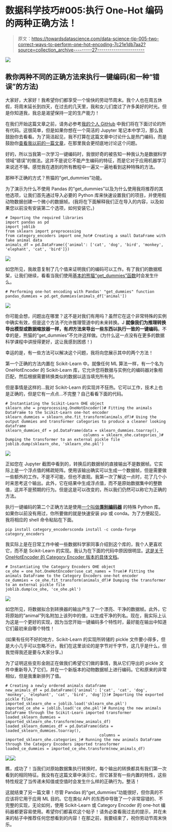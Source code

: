 # 数据科学技巧#005:执行 One-Hot 编码的两种正确方法！

> 原文：<https://towardsdatascience.com/data-science-tip-005-two-correct-ways-to-perform-one-hot-encoding-7c21e1db7aa2?source=collection_archive---------27----------------------->

![](img/60d9deb55323435d0de12a9b0e20b207.png)

## 教你两种不同的正确方法来执行一键编码(和一种“错误”的方法)

大家好，大家好！我希望你们都享受一个愉快的劳动节周末。我个人也在周五休假，将周末延长到四天，在过去的几天里，我和女儿们度过了许多美好的时光。但是你知道我，我总是渴望保持一定的生产能力！

在我们开始这篇文章之前，请务必参考[我的个人 GitHub](https://github.com/dkhundley/ds-quick-tips/tree/master/005_two_ways_to_ohe) 中我们将在下面讨论的所有代码。这很简单，但是如果你想在一个简洁的 Jupyter 笔记本中学习，那么我鼓励你去看看。为了简洁起见，我不打算在这篇文章中讨论什么是热门编码，而是鼓励你[查看我以前的一篇文章](https://medium.com/@dkhundley/data-science-quick-tips-001-reversing-one-hot-encoding-b0c9a892356b)，在那里我会更彻底地讨论这个问题。

好的，所以当我第一次学习一键编码时，我很好奇的被告知一种我认为是数据科学领域“错误”的做法。这并不是说它不能产生编码的特征，而是它对于应用机器学习来说还不够。感觉我在遇到的所有教程中一遍又一遍地看到这种特殊的方法。

那种不正确的方式？熊猫的“get_dummies”功能。

为了演示为什么不使用 Pandas 的“get_dummies”以及为什么使用我将推荐的其他选项，让我们首先通过导入必要的 Python 库来快速设置我们的项目，并使用假动物数据创建一个微小的数据帧。(我将在下面解释我们正在导入的内容，以及如果您以前没有安装第二个选项，如何安装它。)

```
# Importing the required libraries
import pandas as pd
import joblib
from sklearn import preprocessing
from category_encoders import one_hot# Creating a small DataFrame with fake animal data
animals_df = pd.DataFrame({'animal': ['cat', 'dog', 'bird', 'monkey', 'elephant', 'cat', 'bird']})
```

![](img/debd823431e271b3ed4a805841bc44e8.png)

如您所见，我故意复制了几个值来证明我们的编码可以工作。有了我们的数据框架，让我们继续，看看当我们使用[基本的熊猫“get_dummies”函数](https://pandas.pydata.org/pandas-docs/stable/reference/api/pandas.get_dummies.html)时会发生什么。

```
# Performing one-hot encoding with Pandas' "get_dummies" function
pandas_dummies = pd.get_dummies(animals_df['animal'])
```

![](img/614f63542f5a6079023227d01ebf1bdd.png)

你可能会想，问题出在哪里？这不是对我们有用吗？虽然它在这个非常特殊的实例中确实有效，但是这个方法*不*允许推理管道中的未来转换。J **就像我们为推理转换导出模型或数据缩放器一样，有*的*方法来导出一些东西以执行一致的一键编码**。不幸的是，熊猫的“get_dummies”不允许这样做。(为什么这一点没有在更多的数据科学课程中讲授得更好，这让我感到困惑！)

幸运的是，有一些方法可以解决这个问题，我将向您展示其中的两个方法！

第一个正确的方法内置在 Scikit-Learn 中。就像任何 ML 算法一样，有一个名为 OneHotEncoder 的 Scikit-Learn 库，它允许您将数据与实例化的编码器对象相匹配，然后根据需要转换类似的数据以适当填充所有列。

但是事情是这样的…我对 Scikit-Learn 的实现并不狂热。它可以工作，技术上也是正确的，但是它有一点点…不完整？自己看看下面的代码。

```
# Instantiating the Scikit-Learn OHE object
sklearn_ohe = preprocessing.OneHotEncoder()# Fitting the animals DataFrame to the Scikit-Learn one-hot encoder
sklearn_dummies = sklearn_ohe.fit_transform(animals_df)# Using the output dummies and transformer categories to produce a cleaner looking dataframe
sklearn_dummies_df = pd.DataFrame(data = sklearn_dummies.toarray(), 
                                  columns = sklearn_ohe.categories_)# Dumping the transformer to an external pickle file
joblib.dump(sklearn_ohe, 'sklearn_ohe.pkl')
```

![](img/c6a04be4c68551fefb1e4d370b0414f3.png)

正如您在 Jupyter 截图中看到的，转换后的数据帧的直接输出不是数据帧。它实际上是一个浮点值的稀疏矩阵。使用该输出确实可以生成一个数据帧，但是需要做一些额外的工作。不是不可能，但也不直观。我第一次了解这一点时，花了几个小时来思考这个输出。此外，它在结果中生成浮点值，而不是原始数据集中的整数值，这并不是预期的行为。但是这是可以改变的，所以我们仍然可以称它为正确的方法。

执行一键编码的第二个正确方法是使用[一个叫做**类别编码器**](https://contrib.scikit-learn.org/category_encoders/index.html) 的特殊 Python 库。如果你以前没有用过，你所要做的就是快速安装 pip 或 conda。为了方便起见，我将相应的 shell 命令粘贴在下面。

```
pip install category_encodersconda install -c conda-forge category_encoders
```

我实际上是在日常工作中被一些数据科学家同事介绍到这个库的，我个人更喜欢它，而不是 Scikit-Learn 的实现。我认为在下面的代码中原因很明显。[这是关于 OneHotEncoder 的 Category Encoder 版本的具体文档](https://contrib.scikit-learn.org/category_encoders/onehot.html)。

```
# Instantiating the Category Encoders OHE object
ce_ohe = one_hot.OneHotEncoder(use_cat_names = True)# Fitting the animals DataFrame to the Category Encoders one-hot encoder
ce_dummies = ce_ohe.fit_transform(animals_df)# Dumping the transformer to an external pickle file
joblib.dump(ce_ohe, 'ce_ohe.pkl')
```

![](img/47241a08716c63fbba2173765fadfabd.png)

如您所见，将数据拟合到转换器的输出产生了一个漂亮、干净的数据帧。此外，它将原始的“animal”列名附加上该列中的值，以生成干净的列名。现在，我实际上认为这是一个更好的实现，因为当您开始一键编码多个特性时，最好能在输出中知道它们最初来自哪个特性！

(如果有任何不好的地方，Scikit-Learn 的实现所转储的 pickle 文件要小得多，但是大小几乎可以忽略不计。我们在这里谈论的是字节对千字节，这几乎是什么，但我觉得我还是要与大家分享。)

为了证明这些变形金刚正在做我们希望它们做的事情，我从它们导出的 pickle 文件中重新导入了它们，并在一个新版本的动物数据帧上进行编码。它和原来的非常相似，但是我重新排列了值。

```
# Creating a newly ordered animals dataframe
new_animals_df = pd.DataFrame({'animal': ['cat', 'cat', 'dog', 'monkey', 'elephant', 'cat', 'bird', 'dog']})# Importing the exported pickle files
imported_sklearn_ohe = joblib.load('sklearn_ohe.pkl')
imported_ce_ohe = joblib.load('ce_ohe.pkl')# Running the new animals DataFrame through the Scikit-Learn imported transformer
loaded_sklearn_dummies = imported_sklearn_ohe.transform(new_animals_df)
loaded_sklearn_dummies_df = pd.DataFrame(data = loaded_sklearn_dummies.toarray(), 
                                         columns = imported_sklearn_ohe.categories_)# Running the new animals DataFrame through the Category Encoders imported transformer
loaded_ce_dummies = imported_ce_ohe.transform(new_animals_df)
```

![](img/2977c0c99e4538709b164b6e35336e4f.png)![](img/db721a05a4bcb8603565695f56ad1883.png)

瞧，成功了！当我们对原始数据集执行转换时，每个输出的转换都具有我们第一次看到的相同特征。我没有在这篇文章中演示它，但它甚至有一些内置的特性，这些特性规定了当传递未知值或空值时会发生什么样的正确行为。整洁！

这就结束了另一篇文章！尽管 Pandas 的“get_dummies”功能很好，但你真的不应该将它用于应用 ML 目的。它在类似 API 的东西中导致了一个非常容错的、不完整的实现，无论如何，使用 Scikit-Learn 或 Category Encoder 的 one-hot 编码器都更容易使用。希望你们都喜欢这个帖子！请务必查看我过去的提示，并在未来的帖子中推荐任何您想看到的内容！在那之前，我要结束了，祝你劳动节周末快乐。